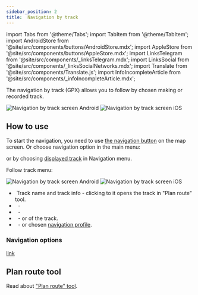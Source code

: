 ```yaml
---
sidebar_position: 2
title:  Navigation by track
---
```


import Tabs from '@theme/Tabs';
import TabItem from '@theme/TabItem';
import AndroidStore from '@site/src/components/buttons/AndroidStore.mdx';
import AppleStore from '@site/src/components/buttons/AppleStore.mdx';
import LinksTelegram from '@site/src/components/_linksTelegram.mdx';
import LinksSocial from '@site/src/components/_linksSocialNetworks.mdx';
import Translate from '@site/src/components/Translate.js';
import InfoIncompleteArticle from '@site/src/components/_infoIncompleteArticle.mdx';

<InfoIncompleteArticle/>

The navigation by track (GPX) allows you to follow by chosen making or recorded track.

![Navigation by track screen Android](@site/static/img/navigation/gpx/navigation_gpx_android.png) ![Navigation by track screen iOS](@site/static/img/navigation/gpx/navigation_gpx_ios.png)

## How to use

To start the navigation, you need to use [the navigation button](../widgets/map-buttons.md#directions) on the map screen. Or choose navigation option in the main menu:

<Translate android="true" ids="android_button_seq"/> <Translate android="true" ids="shared_string_menu,shared_string_navigation,shared_string_options,follow_track"/>

<p> </p>

<Translate ios="true" ids="ios_button_seq"/> <Translate ios="true" ids="menu,routing_settings,shared_string_options,gpx_navigation"/>

<p> </p>

or by choosing [displayed track](../navigation/route-navigation.md#displayed-tracks) in Navigation menu.

Follow track menu:

![Navigation by track screen Android](@site/static/img/navigation/gpx/navigation_gpx_follow_track_android.png) ![Navigation by track screen iOS](@site/static/img/navigation/gpx/navigation_gpx_follow_track_ios.png)

- &nbsp;Track name and track info - clicking to it opens the track in "Plan route" tool.
- &nbsp;<Translate android="true" ids="select_another_track"/> -
- &nbsp;<Translate android="true" ids="gpx_option_reverse_route"/> -
- &nbsp;<Translate android="true" ids="pass_whole_track_descr"/> - <Translate android="true" ids="start_of_the_track"/> or <Translate android="true" ids="nearest_point"/> of the track.
- &nbsp;<Translate android="true" ids="nav_type_hint"/> - <Translate android="true" ids="routing_profile_straightline"/> or chosen [navigation profile](../personal/profiles.md#navigation-settings).


### Navigation options

[link](../navigation/route-navigation.md#navigation-options)

## Plan route tool

Read about ["Plan route" tool](../plan-route/create-route.md).

